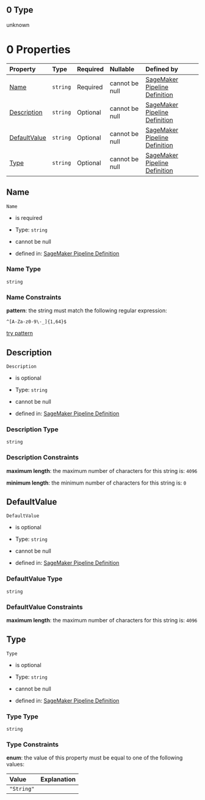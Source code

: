 ## 0 Type

unknown

# 0 Properties

| Property                      | Type     | Required | Nullable       | Defined by                                                                                                                                                                                                                                                           |
| :---------------------------- | :------- | :------- | :------------- | :------------------------------------------------------------------------------------------------------------------------------------------------------------------------------------------------------------------------------------------------------------------- |
| [Name](#name)                 | `string` | Required | cannot be null | [SageMaker Pipeline Definition](pipeline-definition-definitions-parametername.md "https://github.com/jerrypeng7773/sagemaker-model-building-pipeline-definition-JSON-schema/schema/#/definitions/StringParameter/properties/Name")                                   |
| [Description](#description)   | `string` | Optional | cannot be null | [SageMaker Pipeline Definition](pipeline-definition-definitions-parameterdescription.md "https://github.com/jerrypeng7773/sagemaker-model-building-pipeline-definition-JSON-schema/schema/#/definitions/StringParameter/properties/Description")                     |
| [DefaultValue](#defaultvalue) | `string` | Optional | cannot be null | [SageMaker Pipeline Definition](pipeline-definition-definitions-stringparameter-properties-defaultvalue.md "https://github.com/jerrypeng7773/sagemaker-model-building-pipeline-definition-JSON-schema/schema/#/definitions/StringParameter/properties/DefaultValue") |
| [Type](#type)                 | `string` | Optional | cannot be null | [SageMaker Pipeline Definition](pipeline-definition-definitions-stringparameter-properties-type.md "https://github.com/jerrypeng7773/sagemaker-model-building-pipeline-definition-JSON-schema/schema/#/definitions/StringParameter/properties/Type")                 |

## Name



`Name`

*   is required

*   Type: `string`

*   cannot be null

*   defined in: [SageMaker Pipeline Definition](pipeline-definition-definitions-parametername.md "https://github.com/jerrypeng7773/sagemaker-model-building-pipeline-definition-JSON-schema/schema/#/definitions/StringParameter/properties/Name")

### Name Type

`string`

### Name Constraints

**pattern**: the string must match the following regular expression:&#x20;

```regexp
^[A-Za-z0-9\-_]{1,64}$
```

[try pattern](https://regexr.com/?expression=%5E%5BA-Za-z0-9%5C-_%5D%7B1%2C64%7D%24 "try regular expression with regexr.com")

## Description



`Description`

*   is optional

*   Type: `string`

*   cannot be null

*   defined in: [SageMaker Pipeline Definition](pipeline-definition-definitions-parameterdescription.md "https://github.com/jerrypeng7773/sagemaker-model-building-pipeline-definition-JSON-schema/schema/#/definitions/StringParameter/properties/Description")

### Description Type

`string`

### Description Constraints

**maximum length**: the maximum number of characters for this string is: `4096`

**minimum length**: the minimum number of characters for this string is: `0`

## DefaultValue



`DefaultValue`

*   is optional

*   Type: `string`

*   cannot be null

*   defined in: [SageMaker Pipeline Definition](pipeline-definition-definitions-stringparameter-properties-defaultvalue.md "https://github.com/jerrypeng7773/sagemaker-model-building-pipeline-definition-JSON-schema/schema/#/definitions/StringParameter/properties/DefaultValue")

### DefaultValue Type

`string`

### DefaultValue Constraints

**maximum length**: the maximum number of characters for this string is: `4096`

## Type



`Type`

*   is optional

*   Type: `string`

*   cannot be null

*   defined in: [SageMaker Pipeline Definition](pipeline-definition-definitions-stringparameter-properties-type.md "https://github.com/jerrypeng7773/sagemaker-model-building-pipeline-definition-JSON-schema/schema/#/definitions/StringParameter/properties/Type")

### Type Type

`string`

### Type Constraints

**enum**: the value of this property must be equal to one of the following values:

| Value      | Explanation |
| :--------- | :---------- |
| `"String"` |             |
